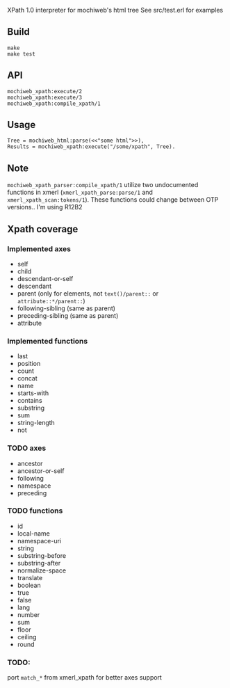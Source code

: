 XPath 1.0 interpreter for mochiweb's html tree
See src/test.erl for examples

Build
-----

    make
    make test

API
---

    mochiweb_xpath:execute/2
	mochiweb_xpath:execute/3
    mochiweb_xpath:compile_xpath/1

Usage
-----

    Tree = mochiweb_html:parse(<<"some html">>),
    Results = mochiweb_xpath:execute("/some/xpath", Tree).

Note
----

`mochiweb_xpath_parser:compile_xpath/1` utilize two undocumented functions
in  xmerl (`xmerl_xpath_parse:parse/1` and `xmerl_xpath_scan:tokens/1`).
These functions could change between OTP versions.. I'm using R12B2

Xpath coverage
--------------

### Implemented axes

* self
* child
* descendant-or-self
* descendant
* parent (only for elements, not `text()/parent::` or `attribute::*/parent::`)
* following-sibling (same as parent)
* preceding-sibling (same as parent)
* attribute
 

### Implemented functions

* last
* position
* count
* concat
* name
* starts-with
* contains
* substring
* sum
* string-length
* not

### TODO axes

* ancestor
* ancestor-or-self
* following
* namespace
* preceding

### TODO functions

* id
* local-name
* namespace-uri
* string
* substring-before
* substring-after
* normalize-space
* translate
* boolean
* true
* false
* lang
* number
* sum
* floor
* ceiling
* round

### TODO:
port `match_*` from xmerl_xpath for better axes support
